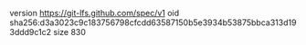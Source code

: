 version https://git-lfs.github.com/spec/v1
oid sha256:d3a3023c9c183756798cfcdd63587150b5e3934b53875bbca313d193ddd9c1c2
size 830
